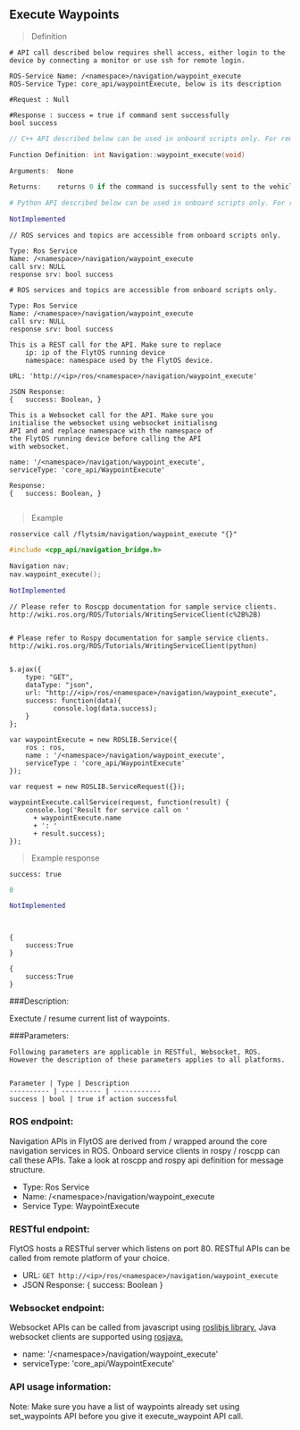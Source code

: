 ## Execute Waypoints


> Definition

```shell
# API call described below requires shell access, either login to the device by connecting a monitor or use ssh for remote login.

ROS-Service Name: /<namespace>/navigation/waypoint_execute
ROS-Service Type: core_api/waypointExecute, below is its description

#Request : Null

#Response : success = true if command sent successfully
bool success
```

```cpp
// C++ API described below can be used in onboard scripts only. For remote scripts you can use http client libraries to call FlytOS REST endpoints from C++.

Function Definition: int Navigation::waypoint_execute(void)

Arguments:  None

Returns:    returns 0 if the command is successfully sent to the vehicle
```

```python
# Python API described below can be used in onboard scripts only. For remote scripts you can use http client libraries to call FlytOS REST endpoints from Python.

NotImplemented
```

```cpp--ros
// ROS services and topics are accessible from onboard scripts only.

Type: Ros Service
Name: /<namespace>/navigation/waypoint_execute
call srv: NULL
response srv: bool success
```

```python--ros
# ROS services and topics are accessible from onboard scripts only.

Type: Ros Service
Name: /<namespace>/navigation/waypoint_execute
call srv: NULL
response srv: bool success

```

```javascript--REST
This is a REST call for the API. Make sure to replace 
    ip: ip of the FlytOS running device
    namespace: namespace used by the FlytOS device.

URL: 'http://<ip>/ros/<namespace>/navigation/waypoint_execute'

JSON Response:
{   success: Boolean, }

```

```javascript--Websocket
This is a Websocket call for the API. Make sure you 
initialise the websocket using websocket initialisng 
API and and replace namespace with the namespace of 
the FlytOS running device before calling the API 
with websocket.

name: '/<namespace>/navigation/waypoint_execute',
serviceType: 'core_api/WaypointExecute'

Response:
{   success: Boolean, }


```


> Example

```shell
rosservice call /flytsim/navigation/waypoint_execute "{}"   
```

```cpp
#include <cpp_api/navigation_bridge.h>

Navigation nav;
nav.waypoint_execute();
```

```python
NotImplemented

```


```cpp--ros
// Please refer to Roscpp documentation for sample service clients. http://wiki.ros.org/ROS/Tutorials/WritingServiceClient(c%2B%2B)
```

```python--ros

# Please refer to Rospy documentation for sample service clients. http://wiki.ros.org/ROS/Tutorials/WritingServiceClient(python)

```

```javascript--REST

$.ajax({
    type: "GET",
    dataType: "json",
    url: "http://<ip>/ros/<namespace>/navigation/waypoint_execute",  
    success: function(data){
           console.log(data.success);
    }
};

```

```javascript--Websocket
var waypointExecute = new ROSLIB.Service({
    ros : ros,
    name : '/<namespace>/navigation/waypoint_execute',
    serviceType : 'core_api/WaypointExecute'
});

var request = new ROSLIB.ServiceRequest({});

waypointExecute.callService(request, function(result) {
    console.log('Result for service call on '
      + waypointExecute.name
      + ': '
      + result.success);
});
```


> Example response

```shell
success: true
```

```cpp
0
```

```python
NotImplemented
```

```cpp--ros
```

```python--ros
```

```javascript--REST
{
    success:True
}

```

```javascript--Websocket
{
    success:True
}

```





###Description:

Exectute / resume current list of waypoints.

###Parameters:
    
    Following parameters are applicable in RESTful, Websocket, ROS. However the description of these parameters applies to all platforms. 
    
    
    Parameter | Type | Description
    ---------- | ---------- | ------------
    success | bool | true if action successful

### ROS endpoint:
Navigation APIs in FlytOS are derived from / wrapped around the core navigation services in ROS. Onboard service clients in rospy / roscpp can call these APIs. Take a look at roscpp and rospy api definition for message structure. 

* Type: Ros Service</br> 
* Name: /\<namespace\>/navigation/waypoint_execute</br>
* Service Type: WaypointExecute

### RESTful endpoint:
FlytOS hosts a RESTful server which listens on port 80. RESTful APIs can be called from remote platform of your choice.

* URL: ````GET http://<ip>/ros/<namespace>/navigation/waypoint_execute````
* JSON Response:
{
    success: Boolean
}


### Websocket endpoint:
Websocket APIs can be called from javascript using  [roslibjs library.](https://github.com/RobotWebTools/roslibjs) 
Java websocket clients are supported using [rosjava.](http://wiki.ros.org/rosjava)

* name: '/\<namespace\>/navigation/waypoint_execute'</br>
* serviceType: 'core_api/WaypointExecute'


### API usage information:
Note: Make sure you have a list of waypoints already set using set_waypoints API before you give it execute_waypoint API call.

